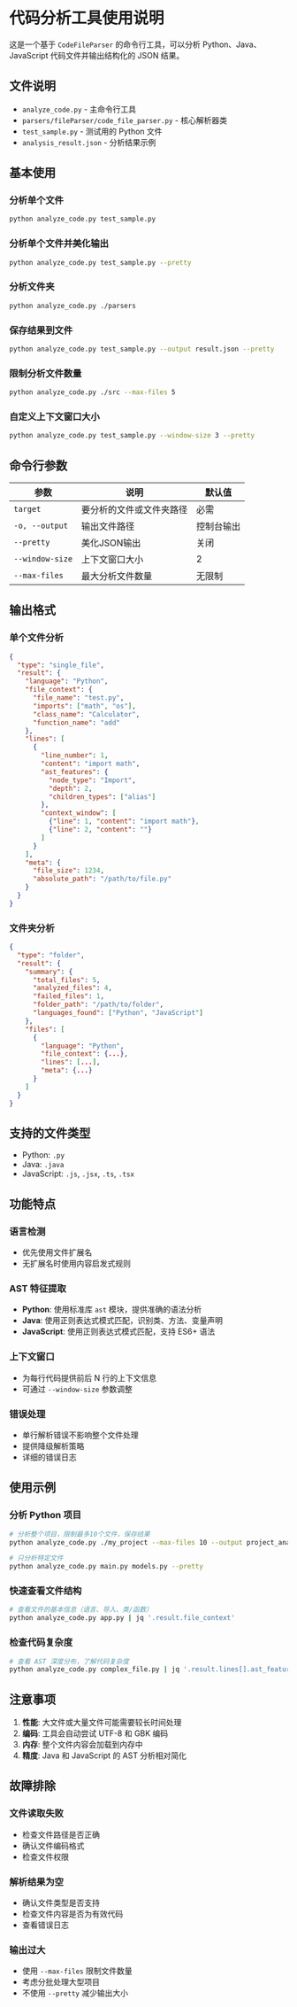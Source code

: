 # 代码分析工具使用说明

这是一个基于 `CodeFileParser` 的命令行工具，可以分析 Python、Java、JavaScript 代码文件并输出结构化的 JSON 结果。

## 文件说明

- `analyze_code.py` - 主命令行工具
- `parsers/fileParser/code_file_parser.py` - 核心解析器类
- `test_sample.py` - 测试用的 Python 文件
- `analysis_result.json` - 分析结果示例

## 基本使用

### 分析单个文件
```bash
python analyze_code.py test_sample.py
```

### 分析单个文件并美化输出
```bash
python analyze_code.py test_sample.py --pretty
```

### 分析文件夹
```bash
python analyze_code.py ./parsers
```

### 保存结果到文件
```bash
python analyze_code.py test_sample.py --output result.json --pretty
```

### 限制分析文件数量
```bash
python analyze_code.py ./src --max-files 5
```

### 自定义上下文窗口大小
```bash
python analyze_code.py test_sample.py --window-size 3 --pretty
```

## 命令行参数

| 参数 | 说明 | 默认值 |
|------|------|--------|
| `target` | 要分析的文件或文件夹路径 | 必需 |
| `-o, --output` | 输出文件路径 | 控制台输出 |
| `--pretty` | 美化JSON输出 | 关闭 |
| `--window-size` | 上下文窗口大小 | 2 |
| `--max-files` | 最大分析文件数量 | 无限制 |

## 输出格式

### 单个文件分析
```json
{
  "type": "single_file",
  "result": {
    "language": "Python",
    "file_context": {
      "file_name": "test.py",
      "imports": ["math", "os"],
      "class_name": "Calculator",
      "function_name": "add"
    },
    "lines": [
      {
        "line_number": 1,
        "content": "import math",
        "ast_features": {
          "node_type": "Import",
          "depth": 2,
          "children_types": ["alias"]
        },
        "context_window": [
          {"line": 1, "content": "import math"},
          {"line": 2, "content": ""}
        ]
      }
    ],
    "meta": {
      "file_size": 1234,
      "absolute_path": "/path/to/file.py"
    }
  }
}
```

### 文件夹分析
```json
{
  "type": "folder",
  "result": {
    "summary": {
      "total_files": 5,
      "analyzed_files": 4,
      "failed_files": 1,
      "folder_path": "/path/to/folder",
      "languages_found": ["Python", "JavaScript"]
    },
    "files": [
      {
        "language": "Python",
        "file_context": {...},
        "lines": [...],
        "meta": {...}
      }
    ]
  }
}
```

## 支持的文件类型

- Python: `.py`
- Java: `.java` 
- JavaScript: `.js`, `.jsx`, `.ts`, `.tsx`

## 功能特点

### 语言检测
- 优先使用文件扩展名
- 无扩展名时使用内容启发式规则

### AST 特征提取
- **Python**: 使用标准库 `ast` 模块，提供准确的语法分析
- **Java**: 使用正则表达式模式匹配，识别类、方法、变量声明
- **JavaScript**: 使用正则表达式模式匹配，支持 ES6+ 语法

### 上下文窗口
- 为每行代码提供前后 N 行的上下文信息
- 可通过 `--window-size` 参数调整

### 错误处理
- 单行解析错误不影响整个文件处理
- 提供降级解析策略
- 详细的错误日志

## 使用示例

### 分析 Python 项目
```bash
# 分析整个项目，限制最多10个文件，保存结果
python analyze_code.py ./my_project --max-files 10 --output project_analysis.json --pretty

# 只分析特定文件
python analyze_code.py main.py models.py --pretty
```

### 快速查看文件结构
```bash
# 查看文件的基本信息（语言、导入、类/函数）
python analyze_code.py app.py | jq '.result.file_context'
```

### 检查代码复杂度
```bash
# 查看 AST 深度分布，了解代码复杂度
python analyze_code.py complex_file.py | jq '.result.lines[].ast_features.depth'
```

## 注意事项

1. **性能**: 大文件或大量文件可能需要较长时间处理
2. **编码**: 工具会自动尝试 UTF-8 和 GBK 编码
3. **内存**: 整个文件内容会加载到内存中
4. **精度**: Java 和 JavaScript 的 AST 分析相对简化

## 故障排除

### 文件读取失败
- 检查文件路径是否正确
- 确认文件编码格式
- 检查文件权限

### 解析结果为空
- 确认文件类型是否支持
- 检查文件内容是否为有效代码
- 查看错误日志

### 输出过大
- 使用 `--max-files` 限制文件数量
- 考虑分批处理大型项目
- 不使用 `--pretty` 减少输出大小 